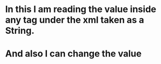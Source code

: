 # In this I am reading the value inside any tag under the xml taken as a String. 
# And also I can change the value
